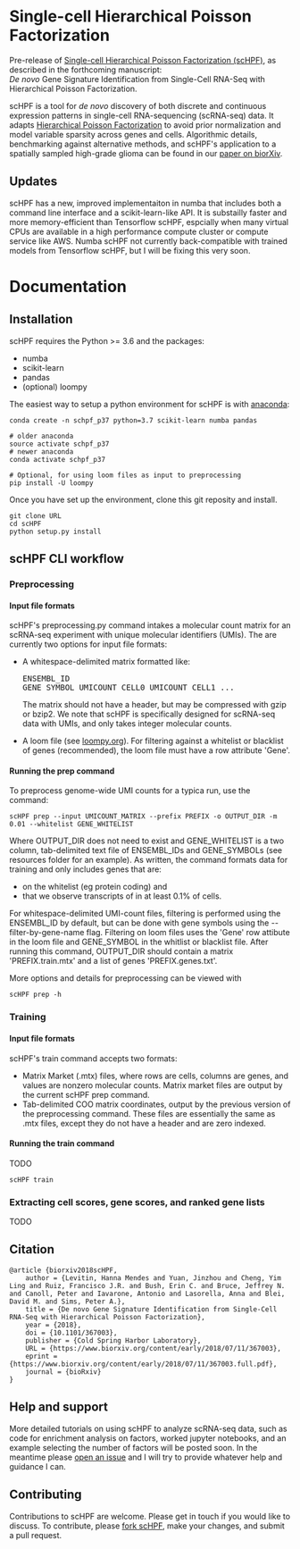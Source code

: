 # Single-cell Hierarchical Poisson Factorization

Pre-release of [Single-cell Hierarchical Poisson Factorization (scHPF)](https://www.biorxiv.org/content/early/2018/07/11/367003), as described in the forthcoming manuscript: <br/> *De novo* Gene Signature Identification from Single-Cell RNA-Seq with Hierarchical Poisson Factorization.

scHPF is a tool for _de novo_ discovery of both discrete and continuous expression patterns in single-cell RNA\-sequencing (scRNA-seq) data. It adapts [Hierarchical Poisson Factorization](http://www.cs.columbia.edu/~blei/papers/GopalanHofmanBlei2015.pdf) to avoid prior normalization and model variable sparsity across genes and cells. Algorithmic details, benchmarking against alternative methods, and scHPF's application to a spatially sampled high-grade glioma can be found in our [paper on biorXiv](https://www.biorxiv.org/content/early/2018/07/11/367003).

## Updates

scHPF has a new, improved implementaiton in numba that includes both a command line interface and a scikit-learn-like API.  It is substailly faster and more memory-efficient than Tensorflow scHPF, espcially when many virtual CPUs are available in a high performance compute cluster or compute service like AWS.  Numba scHPF not currently back-compatible with trained models from Tensorflow scHPF, but I will be fixing this very soon.

# Documentation

## Installation

scHPF requires the Python >= 3.6 and the packages:
- numba
- scikit-learn
- pandas
- (optional) loompy

The easiest way to setup a python environment for scHPF is with [anaconda](https://www.anaconda.com/download/#macos):
```
conda create -n schpf_p37 python=3.7 scikit-learn numba pandas

# older anaconda
source activate schpf_p37
# newer anaconda
conda activate schpf_p37

# Optional, for using loom files as input to preprocessing
pip install -U loompy
```

Once you have set up the environment, clone this git reposity and install.
```
git clone URL
cd scHPF
python setup.py install
```

## scHPF CLI workflow
### Preprocessing

#### Input file formats
scHPF's preprocessing.py command intakes a molecular count matrix for an scRNA-seq experiment with unique molecular identifiers (UMIs).  The are currently two options for input file formats:

- A whitespace-delimited matrix formatted like: <pre>ENSEMBL_ID  GENE_SYMBOL  UMICOUNT_CELL0  UMICOUNT_CELL1 ... </pre> The matrix should not have a header, but may be compressed with gzip or bzip2. We note that scHPF is specifically designed for scRNA-seq data with UMIs, and only takes integer molecular counts.

- A loom file (see [loompy.org](http://loompy.org/)). For filtering against a whitelist or blacklist of genes (recommended), the loom file must have a row attribute 'Gene'.

#### Running the prep command
To preprocess genome-wide UMI counts for a typica run, use the command:
```
scHPF prep --input UMICOUNT_MATRIX --prefix PREFIX -o OUTPUT_DIR -m 0.01 --whitelist GENE_WHITELIST
```

Where OUTPUT\_DIR does not need to exist and GENE\_WHITELIST is a two column, tab-delimited text file of ENSEMBL\_IDs and GENE_SYMBOLs (see resources folder for an example).  As written, the command formats data for training and only includes genes that are:
- on the whitelist (eg protein coding) and 
- that we observe transcripts of in at least 0.1% of cells. 

For whitespace-delimited UMI-count files, filtering is performed using the ENSEMBL_ID by default, but can be done with gene symbols using the --filter-by-gene-name flag.  Filtering on loom files uses the 'Gene' row attibute in the loom file and GENE_SYMBOL in the whitlist or blacklist file. After running this command, OUTPUT_DIR should contain a matrix 'PREFIX.train.mtx' and a list of genes 'PREFIX.genes.txt'. 

More options and details for preprocessing can be viewed with 
```
scHPF prep -h
```

### Training
#### Input file formats
scHPF's train command accepts two formats:
- Matrix Market (.mtx) files, where rows are cells, columns are genes, and values are nonzero molecular counts.  Matrix market files are output by the current scHPF prep command.
- Tab-delimited COO matrix coordinates, output by the previous version of the preprocessing command.  These files are essentially the same as .mtx files, except they do not have a header and are zero indexed.

#### Running the train command
TODO
```
scHPF train 
```

### Extracting cell scores, gene scores, and ranked gene lists
TODO

##  Citation

```
@article {biorxiv2018scHPF,
    author = {Levitin, Hanna Mendes and Yuan, Jinzhou and Cheng, Yim Ling and Ruiz, Francisco J.R. and Bush, Erin C. and Bruce, Jeffrey N. and Canoll, Peter and Iavarone, Antonio and Lasorella, Anna and Blei, David M. and Sims, Peter A.},
    title = {De novo Gene Signature Identification from Single-Cell RNA-Seq with Hierarchical Poisson Factorization},
    year = {2018},
    doi = {10.1101/367003},
    publisher = {Cold Spring Harbor Laboratory},
    URL = {https://www.biorxiv.org/content/early/2018/07/11/367003},
    eprint = {https://www.biorxiv.org/content/early/2018/07/11/367003.full.pdf},
    journal = {bioRxiv}
}
```

## Help and support
More detailed tutorials on using scHPF to analyze scRNA-seq data, such as code for enrichment analysis on factors, worked jupyter notebooks, and an example selecting the number of factors will be posted soon. In the meantime please [open an issue](https://github.com/simslab/scHPF/issues/new) and I will try to provide whatever help and guidance I can.

## Contributing
Contributions to scHPF are welcome. Please get in touch if you would like to discuss. To contribute, please [fork scHPF](https://github.com/simslab/scHPF/issues#fork-destination-box), make your changes, and submit a pull request.
